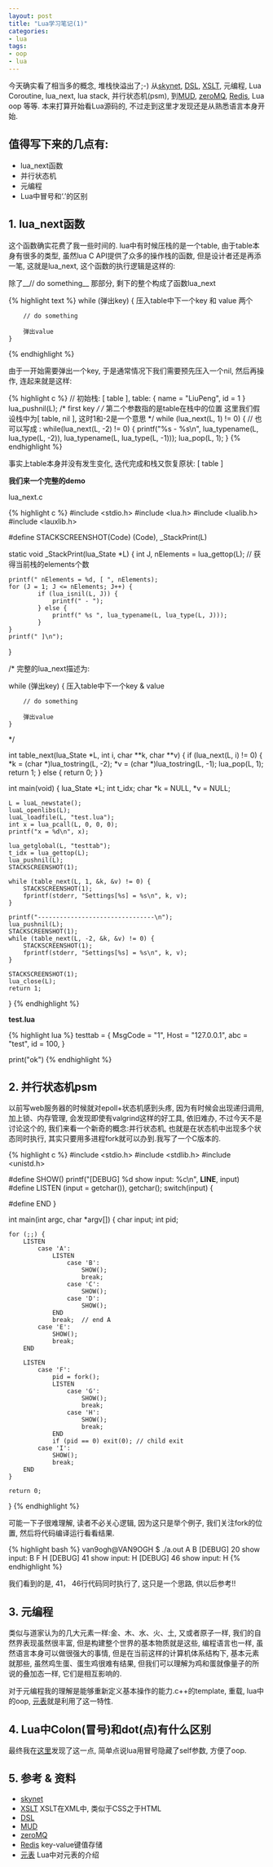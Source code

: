 ```yaml
---
layout: post
title: "Lua学习笔记(1)"
categories:
- lua
tags:
- oop
- lua
---
```


今天确实看了相当多的概念, 堆栈快溢出了;-) 从[skynet](https://github.com/cloudwu/skynet), [DSL](http://en.wikipedia.org/wiki/Domain-specific_language), [XSLT](http://www.w3school.com.cn/xsl/index.asp), 元编程, Lua Coroutine, lua_next, lua stack, 并行状态机(psm), 到[MUD](http://zh.wikipedia.org/zh-cn/MUD), [zeroMQ](http://zguide.zeromq.org/page:all), [Redis](http://redis.io/), Lua oop 等等. 本来打算开始看Lua源码的, 不过走到这里才发现还是从熟悉语言本身开始.

## 值得写下来的几点有:

- lua_next函数
- 并行状态机
- 元编程
- Lua中冒号和‘.’的区别

## 1. lua_next函数

这个函数确实花费了我一些时间的. lua中有时候压栈的是一个table, 由于table本身有很多的类型, 虽然lua C API提供了众多的操作栈的函数, 但是设计者还是再添一笔, 这就是lua_next, 这个函数的执行逻辑是这样的:

除了__// do something__ 那部分, 剩下的整个构成了函数lua_next


{% highlight text %}
while (弹出key) {
		压入table中下一个key 和 value 两个
		
		// do something

		弹出value
	}
{% endhighlight %}

由于一开始需要弹出一个key, 于是通常情况下我们需要预先压入一个nil, 然后再操作, 连起来就是这样:

{% highlight c %}
	 // 初始栈: [ table ], table: { name = "LiuPeng", id = 1 }
     lua_pushnil(L);  /* first key */
	 /* 第二个参数指的是table在栈中的位置
		这里我们假设栈中为[ table, nil ],
		这时1和-2是一个意思
	  */
     while (lua_next(L, 1) != 0) { // 也可以写成 : while(lua_next(L, -2) != 0) {
       printf("%s - %s\n",
              lua_typename(L, lua_type(L, -2)),
              lua_typename(L, lua_type(L, -1)));
       lua_pop(L, 1);
     }
{% endhighlight %}

事实上table本身并没有发生变化, 迭代完成和栈又恢复原状: [ table ]

__我们来一个完整的demo__

lua_next.c

{% highlight c %}
#include <stdio.h>
#include <lua.h>
#include <lualib.h>
#include <lauxlib.h>

#define STACKSCREENSHOT(Code) (Code), _StackPrint(L)

static void _StackPrint(lua_State *L)
{
	int J, nElements = lua_gettop(L);   // 获得当前栈的elements个数

	printf(" nElements = %d, [ ", nElements);
	for (J = 1; J <= nElements; J++) {
			if (lua_isnil(L, J)) {
				printf(" - ");
			} else {
				printf(" %s ", lua_typename(L, lua_type(L, J)));
			}
	}
	printf(" ]\n");
}

/* 完整的lua_next描述为:

   while (弹出key) {
		压入table中下一个key & value
		
		// do something

		弹出value
	}
*/

int table_next(lua_State *L, int i, char **k, char **v)
{
	if (lua_next(L, i) != 0) {
		*k = (char *)lua_tostring(L, -2);
		*v = (char *)lua_tostring(L, -1);
		lua_pop(L, 1);
		return 1;
	} else {
		return 0;
	}
}

int main(void)
{
	lua_State *L;
	int t_idx;
	char *k = NULL, *v = NULL;

	L = luaL_newstate();
	luaL_openlibs(L);
	luaL_loadfile(L, "test.lua");
	int x = lua_pcall(L, 0, 0, 0);
	printf("x = %d\n", x);

	lua_getglobal(L, "testtab");
	t_idx = lua_gettop(L);
	lua_pushnil(L);
	STACKSCREENSHOT(1);

	while (table_next(L, 1, &k, &v) != 0) {
		STACKSCREENSHOT(1);
		fprintf(stderr, "Settings[%s] = %s\n", k, v);
	}

	printf("--------------------------------\n");
	lua_pushnil(L);
	STACKSCREENSHOT(1);
	while (table_next(L, -2, &k, &v) != 0) {
		STACKSCREENSHOT(1);
		fprintf(stderr, "Settings[%s] = %s\n", k, v);
	}

	STACKSCREENSHOT(1);
	lua_close(L);
	return 1;
}
{% endhighlight %}

__test.lua__

{% highlight lua %}
testtab = {
	MsgCode = "1",
	Host = "127.0.0.1",
	abc = "test",
	id = 100,
}

print("ok")
{% endhighlight %}


## 2. 并行状态机psm

以前写web服务器的时候就对epoll+状态机感到头疼, 因为有时候会出现递归调用, 加上锁、内存管理, 会发现即使有valgrind这样的好工具, 依旧难办, 不过今天不是讨论这个的, 我们来看一个新奇的概念:并行状态机, 也就是在状态机中出现多个状态同时执行, 其实只要用多进程fork就可以办到.我写了一个C版本的.

{% highlight c %}
#include <stdio.h>
#include <stdlib.h>
#include <unistd.h>

#define SHOW() printf("[DEBUG] %d show input: %c\n", __LINE__, input)
#define LISTEN (input = getchar()), getchar(); switch(input) {

#define END }

int main(int argc, char *argv[])
{
	char input;
	int pid;

	for (;;) {
		LISTEN
			case 'A':
				LISTEN
					case 'B':
						SHOW();
						break;
					case 'C':
						SHOW();
					case 'D':
						SHOW();
				END
				break;  // end A
			case 'E':
				SHOW();
				break;
		END

		LISTEN
			case 'F':
				pid = fork();
				LISTEN
					case 'G':
						SHOW();
						break;
					case 'H':
						SHOW();
						break;
				END
				if (pid == 0) exit(0); // child exit
			case 'I':
				SHOW();
				break;
		END
	}

	return 0;
}
{% endhighlight %}

可能一下子很难理解, 读者不必关心逻辑, 因为这只是举个例子, 我们关注fork的位置, 然后将代码编译运行看看结果.

{% highlight bash %}
van9ogh@VAN9OGH $ ./a.out 
A
B
[DEBUG] 20 show input: B
F
H
[DEBUG] 41 show input: H
[DEBUG] 46 show input: H
{% endhighlight %}

我们看到的是, 41， 46行代码同时执行了, 这只是一个思路, 供以后参考!!


## 3. 元编程

类似与道家认为的几大元素一样:金、木、水、火、土, 又或者原子一样, 我们的自然界表现虽然很丰富, 但是构建整个世界的基本物质就是这些, 编程语言也一样, 虽然语言本身可以做很强大的事情, 但是在当前这样的计算机体系结构下, 基本元素就那些, 虽然鸡生蛋、蛋生鸡很难有结果, 但我们可以理解为鸡和蛋就像量子的所说的叠加态一样, 它们是相互影响的.

对于元编程我的理解是能够重新定义基本操作的能力.c++的template, 重载, lua中的oop, [元表](http://manual.luaer.cn/2.8.html)就是利用了这一特性.


## 4. Lua中Colon(冒号)和dot(点)有什么区别

最终我在[这里](http://book.luaer.cn/_96.htm)发现了这一点, 简单点说lua用冒号隐藏了self参数, 方便了oop.

## 5. 参考 & 资料

- [skynet](https://github.com/cloudwu/skynet)
- [XSLT](http://www.w3school.com.cn/xsl/index.asp) XSLT在XML中, 类似于CSS之于HTML
- [DSL](http://en.wikipedia.org/wiki/Domain-specific_language)
- [MUD](http://zh.wikipedia.org/zh-cn/MUD)
- [zeroMQ](http://zguide.zeromq.org/page:all)
- [Redis](http://redis.io/) key-value键值存储
- [元表](http://manual.luaer.cn/2.8.html) Lua中对元表的介绍
